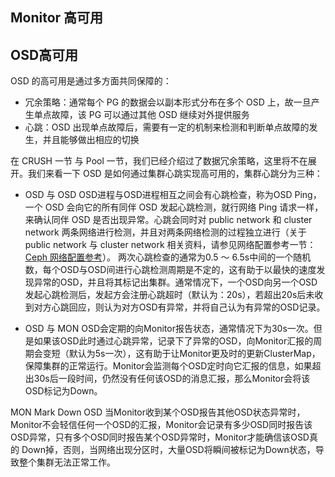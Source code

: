 ## Monitor 高可用



## OSD高可用

OSD 的高可用是通过多方面共同保障的：

   * 冗余策略：通常每个 PG 的数据会以副本形式分布在多个 OSD 上，故一旦产生单点故障，该 PG 可以通过其他 OSD 继续对外提供服务
   * 心跳：OSD 出现单点故障后，需要有一定的机制来检测和判断单点故障的发生，并且能够做出相应的切换

在 CRUSH 一节 与 Pool 一节，我们已经介绍过了数据冗余策略，这里将不在展开。我们来看一下 OSD 是如何通过集群心跳实现高可用的，集群心跳分为三种：

   * OSD 与 OSD
   OSD进程与OSD进程相互之间会有心跳检查，称为OSD Ping，一个 OSD 会向它的所有同伴 OSD 发起心跳检测，就行网络 Ping 请求一样，来确认同伴 OSD 是否出现异常。心跳会同时对 public network 和 cluster network 两条网络进行检测，并且对两条网络检测的过程独立进行（关于 public network 与 cluster network 相关资料，请参见网络配置参考一节：[Ceph 网络配置参考](http://docs.ceph.org.cn/rados/configuration/network-config-ref/ "Ceph 网络配置参考")）。 两次心跳检查的通常为0.5 ～ 6.5s中间的一个随机数，每个OSD与OSD间进行心跳检测周期是不定的，这有助于以最快的速度发现异常的OSD，并且将其标记出集群。通常情况下，一个OSD向另一个OSD发起心跳检测后，发起方会注册心跳超时（默认为：20s），若超出20s后未收到对方心跳回应，则认为对方OSD有异常，并将自己认为有异常的OSD记录。

   * OSD 与 MON
OSD会定期的向Monitor报告状态，通常情况下为30s一次。但是如果该OSD此时通过心跳异常，记录下了异常的OSD，向Monitor汇报的周期会变短（默认为5s一次），这有助于让Monitor更及时的更新ClusterMap，保障集群的正常运行。Monitor会监测每个OSD定时向它汇报的信息，如果超出30s后一段时间，仍然没有任何该OSD的消息汇报，那么Monitor会将该OSD标记为Down。

MON Mark Down OSD
当Monitor收到某个OSD报告其他OSD状态异常时，Monitor不会轻信任何一个OSD的汇报，Monitor会记录有多少OSD同时报告该OSD异常，只有多个OSD同时报告某个OSD异常时，Monitor才能确信该OSD真的 Down掉，否则，当网络出现分区时，大量OSD将瞬间被标记为Down状态，导致整个集群无法正常工作。

